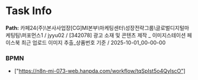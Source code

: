 # Task Info

**Path:** 카페24(주)\본사사업장\[CG]MI본부\마케팅센터\성장전략그룹\글로벌디지털마케팅팀\퍼포먼스1 / jyyu02 / [342078] 광고 소재 및 콘텐츠 제작 _ 이미지스테이션 페이스북 최근 업로드 이미지 추출_상품번호 기준 / 2025-10-01_00-00-00

### BPMN
- ["https://n8n-mi-073-web.hanpda.com/workflow/tqSpIst5o4QylscO"]

